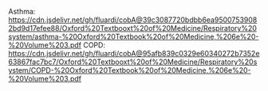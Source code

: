 Asthma: https://cdn.jsdelivr.net/gh/fluardi/cobA@39c3087720bdbb6ea95007539082bd9d17efee88/Oxford%20Textbooxt%20of%20Medicine/Respiratory%20system/asthma-%20Oxford%20Textbook%20of%20Medicine,%206e%20-%20Volume%203.pdf
COPD:
https://cdn.jsdelivr.net/gh/fluardi/cobA@95afb839c0329e60340272b7352e63867fac7bc7/Oxford%20Textbooxt%20of%20Medicine/Respiratory%20system/COPD-%20Oxford%20Textbook%20of%20Medicine,%206e%20-%20Volume%203.pdf
